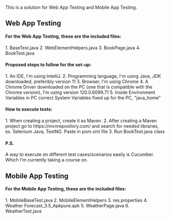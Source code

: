This is a solution for Web App Testing and Mobile App Testing.

<h2>Web App Testing</h2>

<h4>For the Web App Testing, these are the included files:</h4>
1. BaseTest.java
2. WebElementHelpers.java
3. BookPage.java
4. BookTest.java

<h4>Proposed steps to follow for the set-up:</h4>
1. An IDE, I'm using IntelliJ.
2. Programming language, I'm using Java, JDK downloaded, preferibly version 11
3. Browser, I'm using Chrome
4. A Chrome Driver downloaded on the PC (one that is compatible with the Chrome version), I'm using version 120.0.6099.71
5. Inside Environment Variables in PC correct System Variables fixed up for the PC, "java_home"

<h4>How to execute tests:</h4>
1. When creating a project, create it as Maven.
2. After creating a Maven project go to https://mvnrepository.com/ and search for needed libraries, ex. Selenium Java, TestNG. Paste in pom.xml file
3. Run BookTest.java class

<h4>P.S.</h4> A way to execute on different test cases/scenarios easily is Cucumber. Which I'm currently taking a course on.


<h2>Mobile App Testing</h2>

<h4>For the Mobile App Testing, these are the included files:</h4>
1. MobileBaseTest.java
2. MobileElementHelpers
3. res.properties
4. Weather Forecast_3.5_Apkpure.apk
5. WeatherPage.java
6. WeatherTest.java
